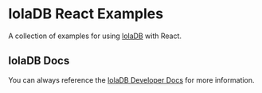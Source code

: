 # lolaDB React Examples

A collection of examples for using [lolaDB](https://loladb.com?utm_source=github&utm_medium=js-framework-examples&utm_campaign=react) with React.

## lolaDB Docs

You can always reference the [lolaDB Developer Docs](https://docs.loladb.com/?utm_source=github&utm_medium=js-framework-examples&utm_campaign=react) for more information.
